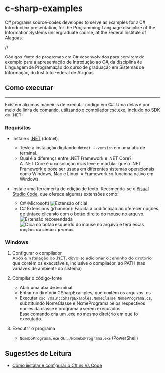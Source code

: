 # c-sharp-examples
C# programs source-codes developed to serve as examples for a C# Introduction presentation, for the Programming Language 
discipline of the Information Systems undergraduate course, at the Federal Institute of Alagoas.  

// 

Códigos-fonte de programas em C# desenvolvidos para servirem de exemplo para a apresentação de Introdução ao C#, da 
disciplina de Linguagem de Programação do curso de graduação em Sistemas de Informação, do Instituto Federal de Alagoas


## Como executar
---

Existem algumas maneiras de executar código em C#. Uma delas é por meio de linha de comando, utilizando o compilador csc.exe, incluído no SDK do .NET:

### Requisitos 

- Instale o [.NET](https://dotnet.microsoft.com/pt-br/download) (dotnet) 
    - Teste a instalação digitando ``dotnet --version`` em uma aba de terminal.
    - Qual é a diferença entre .NET Framework e .NET Core?  
        A .NET Core é uma solução mais leve e modular que o .NET Framework e pode ser usada em diferentes sistemas operacionais como Windows, Mac e Linux. A Framework só funciona nativo em Windows.


-  Instale uma ferramenta de edição de texto. Recomenda-se o [Visual Studio Code](https://code.visualstudio.com/), que oferece algumas extensões como:
    -  C# (Microsoft) 
        ![Extensão oficial](https://i.stack.imgur.com/MRbxU.png)
    -  C# Extensions (jchannon): Facilita a codificação ao oferecer opções de sintaxe clicando com o botão direito do mouse no arquivo.
         ![Extensão recomendada](https://miro.medium.com/v2/resize:fit:1400/1*UDt5DsnR9DsgolRS1jGueQ.png)
        ![Clica no botão esquerdo do mouse no arquivo e terá essas opções de sintaxe prontas](https://www.macoratti.net/21/01/vs_codext15.jpg)
        
### Windows
1. Configurar o compilador  
    Após a instalação do .NET, deve-se adicionar o caminho do diretório que contém os executáveis, inclusive o compilador, ao PATH (nas variáveis de ambiente do sistema)

2. Compilar o código-fonte  
    - Abrir uma aba de terminal
    - Entrar no diretório CSharpExamples, que contém os arquivos .cs
    - Executar ``csc /main:CSharpExamples.NomeClasse NomePrograma.cs``, substituindo NomeClasse e NomePrograma pelos respectivos nomes da classe e programa a serem executados.  
    Esse comando cria um .exe no mesmo diretório em que foi executado.
3. Executar o programa
	- ``NomeDoPrograma.exe`` ou ``./NomeDoPrograma.exe`` (PowerShell)


## Sugestões de Leitura

- [Como instalar e configurar o C# no Vs Code](https://youtu.be/S5HawDwjuUY)
